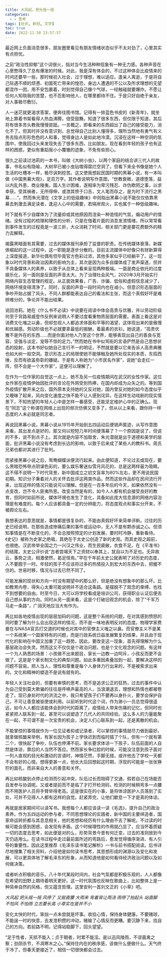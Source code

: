 ```yaml
---
title: 大风起，把头摇一摇
categories:
  - - 思考
tags: [社评, 新冠, 文学]
toc: true
date: 2022-11-30 23:57:57
---
```


最近网上负面消息很多，朋友圈里看见有朋友情绪状态似乎不太对劲了，心里其实有点担忧。

<!-- more -->

之前“政治性抑郁”这个词很火，指对当今生活种种现象有一种无力感。各种声音在心里憋得久了总有爆发的时候。对此，我是深有体会的，不过这种体会比疫情来的时间还要早一些。那时候初入社会，过于理想，难以适应。逢亲人离逝，于是将自己际遇不顺的烦懑、初面死亡带来的惶恐，身边人遭遇的不公以及所求理想的无望都混作一团，用不安包裹着，时刻觉得自己像个气球，一经触碰就要爆炸。不愿让任何人知晓我的苦楚，也不忍影响他人，在哪里都待不住。于是只好自绝于亲友，对人事极尽敷衍。

人一迷茫就更渴求答案，便奔往图书馆。记得有一排蓝色书皮的《新青年》，就坐地上靠着书架看得人热血沸腾，倍受鼓舞。知道了很多东西，但仅限于知道，其后将有很多苦头教我慢慢尝舐。一言概之，即看来的东西超出了自己的接受能力，消化不了。但其时并没有意识到，总觉得自己比别人懂得多，理所当然地有勇气有义务去指点形形色色的人和事，觉得身边人是如此地冷漠。沉浸在这样一种空洞的氛围中，使我回过头来发现失去了很多东西，比如朋友。现在看到年轻的孩子也有这样的困惑，更似有重蹈我小小覆辙的迹象，不免有些担心。

很久之前读过池莉的一本书，叫做《大树小虫》，以两个家庭的结合讲三代人的故事，书名似有隐喻，大树早已被小虫钻噬得腐烂空洞了。但看下来全书像是她个人生活的吐槽本一样，极尽讽刺挖苦。这又使我想起民国时期的黑幕小说，有一本叫做《中国黑幕大观》，足百万字。其作者说明写作意图，“世教衰微，道德堕落，益以内乱外患，商业陵夷，国人生计困难，遂相率为卑污残忍、诈伪欺罔之事，以求幸获。受其祸者，无所得伸，或泄其愤于口舌，文人笔而存之，是为时下流行之黑幕......”。然而朱光潜在《文学上的低级趣味》中则指出黑幕小说不能仅仅依靠黑幕去刺激去满足读者，逢迎人心中的需要，若隔岸观火，实也属于一种低级趣味。

时下就有不少自媒体为了流量抑或其他原因而渲染一种诡怪的气氛，煽动用户的情绪。没有过程的梳理和理性的分析，只是在借着片面的消息发泄情绪，所以常常看到事件发生的过程竟是一波三折，大众消耗了时间，相关部门更是要花费额外的精力去解释。

揭露黑暗面有其需要，过去的媒体报刊承担了监督的职责。在传统媒体衰落，新媒体崛起的这一过程中，这一职能是逐步分散的。目前主流媒体中好像只有财新算得上深度报道，新华社偶有但毕竟官方色彩过浓，其他多家似乎已经躺平了。这一现象以时代背景和政治因素的影响为主，其次是因为众多自媒体成了发声渠道，但并不具备媒体人的素养，以致于从总体上看来呈现两种极端。一面是商业依托的过度娱乐化，另一面则是反面的声音太大。为了治理社会风气，2020年3月开始实行网络内容生态管理的规定。从正面效果看，广告、诈骗、低俗和虚假信息减少了，网络环境变得清净了。同时，反面的声音一段时间内也在减小。但意识形态层面的争吵开始占据了风头，不同人群都能表达自己的看法和主张，而这个真假好坏是难辨难分的，争论并不能出结果。

说回池莉。她在《什么书不必读》中说要在阅读中体会高贵与优雅，并以劳动阶级何至于背路易威登作反例来说明人不要过度看重物质层面的需要。表面上看这是对消费文化嗤之以鼻，但却忽视人人都追求体面和平等的渴望，这体现出来的是傲慢和优越感。劳动阶级也不必就要拿最低的报酬，着最素的衣衫。她说道，“高贵优雅不是外在的东西......而是你面对他人乃至这个世界，能够表现出自己的善良与宽容，坚强与淡定，宠辱不惊的定力。”然而她在书中似骂街的言语俨然是自己思想状态的投射，这本书好似她自己言行不一的明证，不然就是要以它来告诉人高贵典雅也如大树一般空洞。意识形态上的局限使她不能够触及她所处现实的本质，东捣西捶，反而有欲盖弥彰的嫌疑。于是有人称她为“小市民名作家”，说她“会走红一阵，但不会是一个大作家”，这便可以理解了。

在作为一位作家的自觉这一点上，她不及另一位疫情期间在武汉的女性作家。这位女作家在疫情伊始因批评的言论在外网受到热捧，在国内却成为众矢之的。等到国外疫情扩散开来之后，国外原本支持她的又反对她，国内曾反对她的如今态度似乎又暧昧了起来，风向变化速度之快不能不让人感到诧异。在这样生动戏剧的现实情景下，不知热望的年轻人心中是怎样一番感受，还能坚定维护心中的正确么。现在“同志”这个称谓在网络上出现的频次仿佛又变多了，但从以上来看，跟你持一样态度的人未必就是同志者。

再说回黑幕小说。黑幕小说从1915年开始到五四运动后便销声匿迹，从写作意图来看，其出发点是好的，那又何以短短几年时间便落幕了？一个原因是说了，但说的不多，说不到点子上。其次就是内容不加取舍，朱光潜就是出于道德和美学的层面，批评黑幕小说没有考虑到长远的影响，以致于后来成了某些人的教科书。周氏兄弟也都对其进行了批判。

而紧接黑幕小说之后，鸳鸯蝴蝶派便流行起来。由此便知道，不论过去或现在，要么黑暗恐怖带点阴谋色彩的，要么娱乐奢迷似雪月风花的，总是这两样最为吸睛。这不得不说明一下时代背景，新中国成立之初文盲率为80%左右，更不用说民国初期。知识分子秉着对人的关怀去批评这两类作品，然而这些作品却在民间流行开来，出现这样的情况只能说可以理解。但是在一百多年后的今天，如果依然没有一点变改，岂不令人匪夷所思。改变当然是有的，如今人人都有机会接受良好的教育，但同时如前所说，媒体环境也发生了变化，具备如此庞大信息源的网络内容治理是有难度的。每个人应该都具备一定的分辨能力，将态度观点和事实分开来，不被舆论左右。

我想表达的意思就是，事情都是很复杂的，不能由真假好坏来简单评断。过往的历史已经说明，在那些造成惨痛后果的事件或运动中，无人不是有颗赤诚之心。但须知事情是在不断变化的，不会总按照预定的计划发展，要时时冷静，重新看待。《史记》被称为史家之绝唱，其绝在于太史公创造了新的史观。而其史观之超前，也很绝。汉武帝举全国之力一兴汉之伟业，而生民疲敝，衣食不足。在《平准书》的结尾，太史公评价说“古者尝竭天下之资财以奉其上，犹自以为不足也。无异故云，事势之流，相激使然，曷足怪焉。”早在千年前太史公就表明了对历史的态度，人不要囿于一时。年轻的孩子不应该将过多的热情投入到宏大的东西中去，把握不住的。世易时移，情况与过去已然不同了。

可能发展的现状和方向一时没有期望中的那么好，但是绝没有想象中的那么坏。比如教育内卷，得失心太重可能说明并不适合这条路。是摆脱不了观念的束缚，也找不到想要的自由。时至今日，大可以将学校看成是培训公司，获得职业认证后便去自己想从事的方向。同时从另一面来看，这是个打破旧观念的机会，除了”千军万马走一条路“，广阔天地应当大有作为。

再比如各地疫情出现的层层加码的问题，这是整个系统的问题，在对其感到愤怒的同时要了解为什么会出现这样的情况，而不是一味地表明反对的态度。物理学家费曼在与NASA官员打交道的时候也对其中的官僚主义嗤之以鼻。而官僚主义不是某一个系统某一个国家特有的问题，而是行政系统日益发展繁复的结果，并且由于现代化的影响在中国又加重了这一趋势。因此，要改变这一现象，首先得理解为什么基层政治会失灵。然而这又不仅仅是个政治问题，也是个文化观念的问题。有这样一个为人熟悉的场景：小孩做不出来题目，家长一边教一边呵斥，小孩反而更不会做了。这是是个家长制文化的典型问题。如此多重因素叠加到一起，要解决这样的问题不容易。把人当人，理性和尊重是每个人身体力行出来的，不是被索求出来的。文化和精神的塑造不是说有就有的。

年轻人关注社会的，但要有审慎的思考，而不是追求公正的狂热，过去的事件中认为自己受到莫大欺骗的往往是呼唤声最高的人，当浪潮退去，理想和热情也都被卷走了。现已身处时代的洪流之中，我只希望孩子们不要再以身扑火，要学会保护自己，不可让善意被驱使或利用。以前听到时代这个词，作为渺小一员总觉得很遥远，如今人人都应该能体会到时代的距离了。疫情给人带来伤痛的记忆，但同时也紧紧把人联系到一起，甚至可以说塑造了几代人的共同经验。这么多人的力量能聚在一起，不可谓不是一次宝贵的机会，决定人们心联系到一起，还是离散的机会。

不能掌控的事情就作为一位见证者抑或记录者，可以掌控的事情就尽力做到最好。就拿做核酸来举例，有家长因为孩子上学快迟到而临时插了个队，但有一个就有第二个，很快起了争吵，队伍也停滞不前。家长要求体谅一下孩子，队伍前面的人自然是体谅，靠后的人当然不答应。然而家长争红脸的时候，可能没注意到孩子面对一列人直视的目光和激动的言语时，神情茫然，手脚无措，或许他去了学校一天都不会有好的心情。想得更甚一点，他长大后回想起这时期，浮现的可能是一张张狰狞的面孔，而非来自大人的善意和关怀。

再比如核酸到点停止检测而引起冲突，队伍过长而阻碍了交通，假若自己在场能否自发参与协调呢。又或者提前而不是临了才打开检测码，检测的时候稍弯多一点腰而不用医护人员将手臂举得老高。这是很实在的小事，是将体谅医护人员落到了实处，可并不见得人人都有这样的自觉。赶紧弄完，让他们歇息一下才是真的体谅。

再就是居家期间可以读写书。我想每个人都应该读一读《毛选》，提升自己的政治素养。作为五四运动的参与者，不同思想理论的实践者，新中国的主要缔造者，国家命运转折都与其息息相关，他的思想和经历有什么理由不去了解呢。不过读的时候可能会感到困惑，会发现有矛盾。这个时候理性的作用就凸显了，应当怀着质疑一切的态度去思考，如此便是对的么，形势背景今昔有何迁变，过去的准则放到今天仍适用么。在读书过程中走过最前面所述的弯路后，愈发觉得循序渐进、有人引导的重要性。因此这里推荐《毛泽东读书笔记解析》一书与前书搭配阅读。后书详尽地搜集了相关资料，介绍他是如何读书思考，其思想形成的渊源以及变化和发展，可以更具体地了解毛泽东的形象，从而知道他是如何看待经济政治问题以及如何做决策。

或者听点积极的音乐。八十年代某段时间内，社会气氛都是积极乐观的，人人都像在希望的田野上期待着明天更好。这一时代氛围也反映在歌曲上，比如整体上是一种简单自然的风格，但又蕴含哲理。这里安利一首刘文正的《小草》吧。

*大风起 把头摇一摇
风停了 又挺直腰
大雨来 弯着背让雨浇
雨停了抬起头 站直脚
不怕风 不怕雨 立志要长高
小草实在是并不小*

变化太快的时代，笨拙一点未尝就是坏事。收拾心情，保持身体健康。不要赌球，不能逞一时的快意，去发泄积攒的冲动，赌输了心情反而更糟。要沉静下来，找自己的方向。若前路不明，记得站稳脚下，回头望望。

“足于性者，天损不能入；贞于期者，时累不能淫。是以迅风陵雨，不谬晨禽之察；劲阴杀节，不凋寒木之心。”保持住内在的秩序感，该做什么便做什么。天气终于冷了，但春天更接近了，相信一切很快都会过去。

